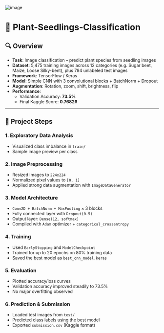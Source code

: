 ![image](https://github.com/user-attachments/assets/35995544-6526-4154-9d48-707fb2613628)

# 🌿 Plant-Seedlings-Classification

## 🔍 Overview

- **Task**: Image classification – predict plant species from seedling images
- **Dataset**: 5,475 training images across 12 categories (e.g. Sugar beet, Maize, Loose Silky-bent), plus 794 unlabeled test images
- **Framework**: TensorFlow / Keras
- **Model**: Simple CNN with 3 convolutional blocks + BatchNorm + Dropout
- **Augmentation**: Rotation, zoom, shift, brightness, flip
- **Performance**:  
  - Validation Accuracy: **73.5%**  
  - Final Kaggle Score: **0.76826**

---

## 🚀 Project Steps

### 1. Exploratory Data Analysis
- Visualized class imbalance in `train/`
- Sample image preview per class

### 2. Image Preprocessing
- Resized images to `224x224`
- Normalized pixel values to `[0, 1]`
- Applied strong data augmentation with `ImageDataGenerator`

### 3. Model Architecture
- `Conv2D + BatchNorm + MaxPooling` × 3 blocks
- Fully connected layer with `Dropout(0.5)`
- Output layer: `Dense(12, softmax)`
- Compiled with `Adam` optimizer + `categorical_crossentropy`

### 4. Training
- Used `EarlyStopping` and `ModelCheckpoint`
- Trained for up to 20 epochs on 80% training data
- Saved the best model as `best_cnn_model.keras`

### 5. Evaluation
- Plotted accuracy/loss curves
- Validation accuracy improved steadily to 73.5%
- No major overfitting observed

### 6. Prediction & Submission
- Loaded test images from `test/`
- Predicted class labels using the best model
- Exported `submission.csv` (Kaggle format)
